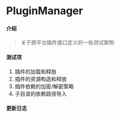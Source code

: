 # PluginManager

#### 介绍
> 关于跨平台插件接口定义的一些测试案例

#### 测试项
1. 插件的加载和释放
2. 插件的资源构造和释放
3. 插件依赖的加密/解密策略
4. 子目录的依赖路径导入

####  更新日志

